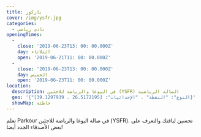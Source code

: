 ```yaml
---
title: باركور
cover: /img/ysfr.jpg
categories:
  - نادي رياضي
openingTimes:
  - 
    close: '2019-06-23T13: 00: 00.000Z'
    day: الثلاثاء
    open: '2019-06-21T11: 00: 00.000Z'
  - 
    close: '2019-06-23T13: 00: 00.000Z'
    day: الخميس
    open: '2019-06-23T11: 00: 00.000Z'
location:
  description: في اليوغا والرياضة للاجئين (YSFR) الصالة الرياضية
  geo: '{"النوع": "النقطة" ، "الإحداثيات": [26.5172195 ، 39.1297939]}'
  showMap: خاطئة
---
```


تعلم Parkour في صالة اليوغا والرياضة للاجئين (YSFR). تحسين لياقتك والتعرف على بعض الأصدقاء الجدد أيضا!